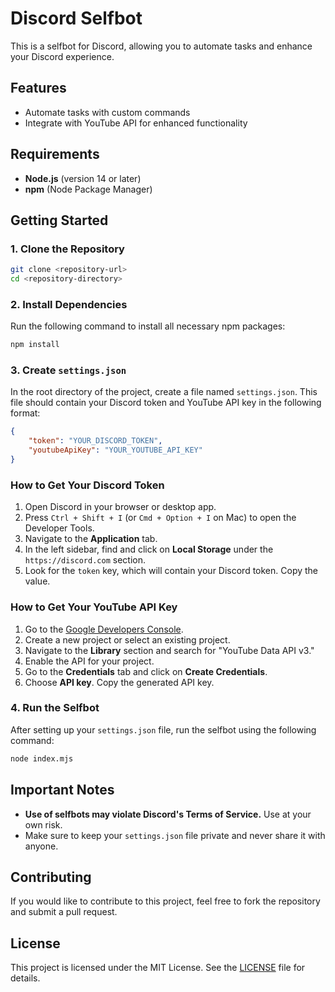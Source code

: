 

# Discord Selfbot

This is a selfbot for Discord, allowing you to automate tasks and enhance your Discord experience.

## Features

- Automate tasks with custom commands
- Integrate with YouTube API for enhanced functionality

## Requirements

- **Node.js** (version 14 or later)
- **npm** (Node Package Manager)

## Getting Started

### 1. Clone the Repository

```bash
git clone <repository-url>
cd <repository-directory>
```

### 2. Install Dependencies

Run the following command to install all necessary npm packages:

```bash
npm install
```

### 3. Create `settings.json`

In the root directory of the project, create a file named `settings.json`. This file should contain your Discord token and YouTube API key in the following format:

```json
{
    "token": "YOUR_DISCORD_TOKEN",
    "youtubeApiKey": "YOUR_YOUTUBE_API_KEY"
}
```

### How to Get Your Discord Token

1. Open Discord in your browser or desktop app.
2. Press `Ctrl + Shift + I` (or `Cmd + Option + I` on Mac) to open the Developer Tools.
3. Navigate to the **Application** tab.
4. In the left sidebar, find and click on **Local Storage** under the `https://discord.com` section.
5. Look for the `token` key, which will contain your Discord token. Copy the value.

### How to Get Your YouTube API Key

1. Go to the [Google Developers Console](https://console.developers.google.com/).
2. Create a new project or select an existing project.
3. Navigate to the **Library** section and search for "YouTube Data API v3."
4. Enable the API for your project.
5. Go to the **Credentials** tab and click on **Create Credentials**.
6. Choose **API key**. Copy the generated API key.

### 4. Run the Selfbot

After setting up your `settings.json` file, run the selfbot using the following command:

```bash
node index.mjs
```

## Important Notes

- **Use of selfbots may violate Discord's Terms of Service.** Use at your own risk.
- Make sure to keep your `settings.json` file private and never share it with anyone.

## Contributing

If you would like to contribute to this project, feel free to fork the repository and submit a pull request.

## License

This project is licensed under the MIT License. See the [LICENSE](LICENSE) file for details.

